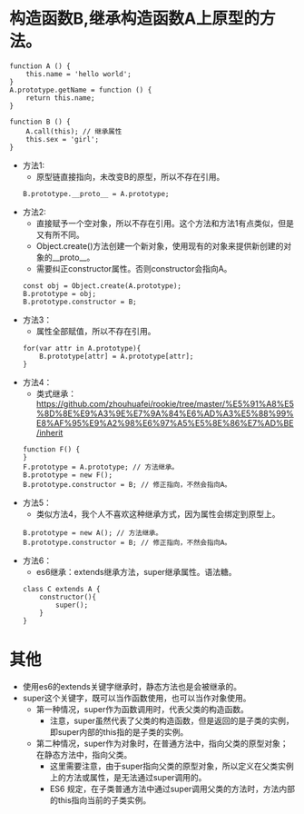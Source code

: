 # 构造函数B,继承构造函数A上原型的方法。
```
function A () {
    this.name = 'hello world';
}
A.prototype.getName = function () {
    return this.name;
}

function B () {
    A.call(this); // 继承属性
    this.sex = 'girl';
}
```
* 方法1:
    - 原型链直接指向，未改变B的原型，所以不存在引用。
    ```
    B.prototype.__proto__ = A.prototype;
    ```
* 方法2:
    - 直接赋予一个空对象，所以不存在引用。这个方法和方法1有点类似，但是又有所不同。
    - Object.create()方法创建一个新对象，使用现有的对象来提供新创建的对象的__proto__。
    - 需要纠正constructor属性。否则constructor会指向A。
    ```
    const obj = Object.create(A.prototype);
    B.prototype = obj;
    B.prototype.constructor = B;
    ```
* 方法3：
    - 属性全部赋值，所以不存在引用。
    ```
    for(var attr in A.prototype){
        B.prototype[attr] = A.prototype[attr];
    }
    ```
* 方法4：
    - 类式继承：https://github.com/zhouhuafei/rookie/tree/master/%E5%91%A8%E5%8D%8E%E9%A3%9E%E7%9A%84%E6%AD%A3%E5%88%99%E8%AF%95%E9%A2%98%E6%97%A5%E5%8E%86%E7%AD%BE/inherit
    ```
    function F() {
    }
    F.prototype = A.prototype; // 方法继承。
    B.prototype = new F();
    B.prototype.constructor = B; // 修正指向，不然会指向A。
    ```
* 方法5：
    - 类似方法4，我个人不喜欢这种继承方式，因为属性会绑定到原型上。
    ```
    B.prototype = new A(); // 方法继承。
    B.prototype.constructor = B; // 修正指向，不然会指向A。
    ```
* 方法6：
    - es6继承：extends继承方法，super继承属性。语法糖。
    ```
    class C extends A {
        constructor(){
            super();
        }
    }
    ```

# 其他
* 使用es6的extends关键字继承时，静态方法也是会被继承的。
* super这个关键字，既可以当作函数使用，也可以当作对象使用。
    - 第一种情况，super作为函数调用时，代表父类的构造函数。
        - 注意，super虽然代表了父类的构造函数，但是返回的是子类的实例，即super内部的this指的是子类的实例。
    - 第二种情况，super作为对象时，在普通方法中，指向父类的原型对象；在静态方法中，指向父类。
        - 这里需要注意，由于super指向父类的原型对象，所以定义在父类实例上的方法或属性，是无法通过super调用的。
        - ES6 规定，在子类普通方法中通过super调用父类的方法时，方法内部的this指向当前的子类实例。
